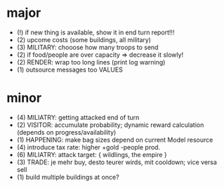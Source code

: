 
# major

* (!) if new thing is available, show it in end turn report!!!
* (2) upcome costs (some buildings, all military)
* (3) MILITARY: chooose how many troops to send
* (2) if food/people are over capacity => decrease it slowly!
* (2) RENDER: wrap too long lines (print log warning)
* (1) outsource messages too VALUES

# minor

* (4) MILIATRY: getting attacked end of turn
* (2) VISITOR: accumulate probability; dynamic reward calculation (depends on progress/availability)
* (1) HAPPENING: make bag sizes depend on current Model resource
* (4) introduce tax rate: higher +gold -people prod.
* (6) MILIATRY: attack target: { wildlings, the empire }
* (3) TRADE: je mehr buy, desto teurer wirds, mit cooldown; vice versa sell
* (1) build multiple buildings at once?
